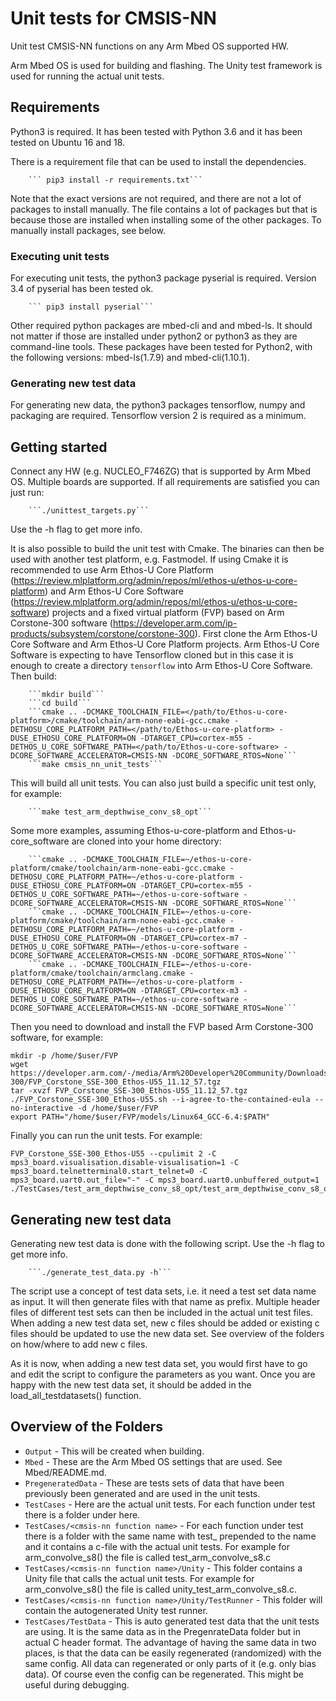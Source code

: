 # Unit tests for CMSIS-NN
Unit test CMSIS-NN functions on any Arm Mbed OS supported HW.

Arm Mbed OS is used for building and flashing.
The Unity test framework is used for running the actual unit tests.

## Requirements

Python3 is required.
It has been tested with Python 3.6 and it has been tested on Ubuntu 16 and 18.

There is a requirement file that can be used to install the dependencies.

```
    ``` pip3 install -r requirements.txt```

```

Note that the exact versions are not required, and there are not a lot of packages to install manually.
The file contains a lot of packages but that is because those are installed when installing some of the other packages.
To manually install packages, see below.

### Executing unit tests

For executing unit tests, the python3 package pyserial is required. Version 3.4 of pyserial has been tested ok.

```
    ``` pip3 install pyserial```

```

Other required python packages are mbed-cli and and mbed-ls. It should not matter if those are installed under python2 or python3 as they are command-line tools. These packages have been tested for Python2, with the following versions: mbed-ls(1.7.9) and mbed-cli(1.10.1).

### Generating new test data

For generating new data, the python3 packages tensorflow, numpy and packaging are required. Tensorflow version 2 is required as a minimum.

## Getting started
Connect any HW (e.g. NUCLEO_F746ZG) that is supported by Arm Mbed OS. Multiple boards are supported. If all requirements are satisfied you can just run:

```
    ```./unittest_targets.py```

```

Use the -h flag to get more info.

It is also possible to build the unit test with Cmake. The binaries can then be used with another test platform, e.g. Fastmodel.
If using Cmake it is recommended to use Arm Ethos-U Core Platform (https://review.mlplatform.org/admin/repos/ml/ethos-u/ethos-u-core-platform) and Arm Ethos-U Core Software (https://review.mlplatform.org/admin/repos/ml/ethos-u/ethos-u-core-software) projects and a fixed virtual platform (FVP) based on Arm Corstone-300 software (https://developer.arm.com/ip-products/subsystem/corstone/corstone-300).
First clone the Arm Ethos-U Core Software and Arm Ethos-U Core Platform projects. Arm Ethos-U Core Software is expecting to have Tensorflow cloned but in this case it is enough to create a directory ```tensorflow``` into Arm Ethos-U Core Software. Then build:

```
    ```mkdir build```
    ```cd build```
    ```cmake .. -DCMAKE_TOOLCHAIN_FILE=</path/to/Ethos-u-core-platform>/cmake/toolchain/arm-none-eabi-gcc.cmake -DETHOSU_CORE_PLATFORM_PATH=</path/to/Ethos-u-core-platform> -DUSE_ETHOSU_CORE_PLATFORM=ON -DTARGET_CPU=cortex-m55 -DETHOS_U_CORE_SOFTWARE_PATH=</path/to/Ethos-u-core-software> -DCORE_SOFTWARE_ACCELERATOR=CMSIS-NN -DCORE_SOFTWARE_RTOS=None```
    ```make cmsis_nn_unit_tests```
```

This will build all unit tests. You can also just build a specific unit test only, for example:

```
    ```make test_arm_depthwise_conv_s8_opt```
```

Some more examples, assuming Ethos-u-core-platform and Ethos-u-core_software are cloned into your home directory:

```
    ```cmake .. -DCMAKE_TOOLCHAIN_FILE=~/ethos-u-core-platform/cmake/toolchain/arm-none-eabi-gcc.cmake -DETHOSU_CORE_PLATFORM_PATH=~/ethos-u-core-platform -DUSE_ETHOSU_CORE_PLATFORM=ON -DTARGET_CPU=cortex-m55 -DETHOS_U_CORE_SOFTWARE_PATH=~/ethos-u-core-software -DCORE_SOFTWARE_ACCELERATOR=CMSIS-NN -DCORE_SOFTWARE_RTOS=None```
    ```cmake .. -DCMAKE_TOOLCHAIN_FILE=~/ethos-u-core-platform/cmake/toolchain/arm-none-eabi-gcc.cmake -DETHOSU_CORE_PLATFORM_PATH=~/ethos-u-core-platform -DUSE_ETHOSU_CORE_PLATFORM=ON -DTARGET_CPU=cortex-m7 -DETHOS_U_CORE_SOFTWARE_PATH=~/ethos-u-core-software -DCORE_SOFTWARE_ACCELERATOR=CMSIS-NN -DCORE_SOFTWARE_RTOS=None```
    ```cmake .. -DCMAKE_TOOLCHAIN_FILE=~/ethos-u-core-platform/cmake/toolchain/armclang.cmake -DETHOSU_CORE_PLATFORM_PATH=~/ethos-u-core-platform -DUSE_ETHOSU_CORE_PLATFORM=ON -DTARGET_CPU=cortex-m3 -DETHOS_U_CORE_SOFTWARE_PATH=~/ethos-u-core-software -DCORE_SOFTWARE_ACCELERATOR=CMSIS-NN -DCORE_SOFTWARE_RTOS=None```
```

Then you need to download and install the FVP based Arm Corstone-300 software, for example:

```
mkdir -p /home/$user/FVP
wget https://developer.arm.com/-/media/Arm%20Developer%20Community/Downloads/OSS/FVP/Corstone-300/FVP_Corstone_SSE-300_Ethos-U55_11.12_57.tgz
tar -xvzf FVP_Corstone_SSE-300_Ethos-U55_11.12_57.tgz
./FVP_Corstone_SSE-300_Ethos-U55.sh --i-agree-to-the-contained-eula --no-interactive -d /home/$user/FVP
export PATH="/home/$user/FVP/models/Linux64_GCC-6.4:$PATH"
```

Finally you can run the unit tests. For example:

```
FVP_Corstone_SSE-300_Ethos-U55 --cpulimit 2 -C mps3_board.visualisation.disable-visualisation=1 -C mps3_board.telnetterminal0.start_telnet=0 -C mps3_board.uart0.out_file="-" -C mps3_board.uart0.unbuffered_output=1 ./TestCases/test_arm_depthwise_conv_s8_opt/test_arm_depthwise_conv_s8_opt.elf
```

## Generating new test data
Generating new test data is done with the following script. Use the -h flag to get more info.

```
    ```./generate_test_data.py -h```

```

The script use a concept of test data sets, i.e. it need a test set data name as input. It will then generate files with that name as prefix. Multiple header files of different test sets can then be included in the actual unit test files.
When adding a new test data set, new c files should be added or existing c files should be updated to use the new data set. See overview of the folders on how/where to add new c files.

As it is now, when adding a new test data set, you would first have to go and edit the script to configure the parameters as you want.
Once you are happy with the new test data set, it should be added in the load_all_testdatasets() function.

## Overview of the Folders

- `Output` - This will be created when building.
- `Mbed` - These are the Arm Mbed OS settings that are used. See Mbed/README.md.
- `PregeneratedData` - These are tests sets of data that have been previously been generated and are used in the unit tests.
- `TestCases` - Here are the actual unit tests. For each function under test there is a folder under here.
- `TestCases/<cmsis-nn function name>` - For each function under test there is a folder with the same name with test_ prepended to the name and it contains a c-file with the actual unit tests. For example for arm_convolve_s8() the file is called test_arm_convolve_s8.c
- `TestCases/<cmsis-nn function name>/Unity` - This folder contains a Unity file that calls the actual unit tests. For example for arm_convolve_s8() the file is called unity_test_arm_convolve_s8.c.
- `TestCases/<cmsis-nn function name>/Unity/TestRunner` - This folder will contain the autogenerated Unity test runner.
- `TestCases/TestData` - This is auto generated test data that the unit tests are using. It is the same data as in the PregenrateData folder but in actual C header format. The advantage of having the same data in two places, is that the data can be easily regenerated (randomized) with the same config. All data can regenerated or only parts of it (e.g. only bias data). Of course even the config can be regenerated. This might be useful during debugging.
